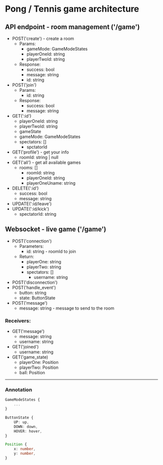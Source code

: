 # Pong / Tennis game architecture

## API endpoint - room management ('/game')

- POST('create') - create a room
    - Params:
        - gameMode: GameModeStates
        - playerOneId: string
        - playerTwoId: string
    - Response:
        - success: bool
        - message: string
        - id: string
- POST('join')
    - Params:
        - id: string
    - Response:
        - success: bool
        - message: string
- GET(':id')
    - playerOneId: string
    - playerTwoId: string
    - gameState
    - gameMode: GameModeStates
    - spectators: []
        - spctatorId
- GET('profile') - get your info
    - roomId: string | null
- GET('all') - get all available games
    - rooms: []
        - roomId: string
        - playerOneId: string
        - playerOneUname: string
- DELETE(':id')
    - success: bool
    - message: string
- UPDATE(':id/leave')
- UPDATE(':id/kick')
    - spectatorId: string


## Websocket - live game ('/game')

- POST('connection')
    - Parameters:
        - id: string - roomId to join
    - Return:
        - playerOne: string
        - playerTwo: string
        - spectators: []
            - username: string
- POST('disconnection')
- POST('handle_event')
    - button: string
    - state: ButtonState
- POST('message')
    - message: string - message to send to the room

### Receivers:
- GET('message')
    - message: string
    - username: string
- GET('joined')
    - username: string
- GET('game_state)
    - playerOne: Position
    - playerTwo: Position
    - ball: Position

---
### Annotation
```typescript
GameModeStates {
    ...
}

ButtonState {
    UP: up,
    DOWN: down,
    HOVER: hover,
}

Position {
    x: number,
    y: number,
}
```
